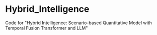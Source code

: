# Hybrid_Intelligence
Code for "Hybrid Intelligence: Scenario-based Quantitative Model with Temporal Fusion Transformer and LLM"
